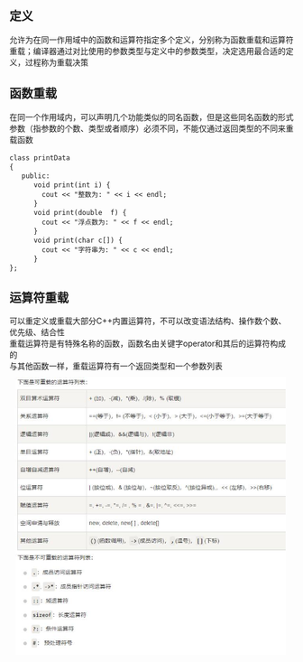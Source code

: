 ## 定义
允许为在同一作用域中的函数和运算符指定多个定义，分别称为函数重载和运算符重载；编译器通过对比使用的参数类型与定义中的参数类型，决定选用最合适的定义，过程称为重载决策
## 函数重载
在同一个作用域内，可以声明几个功能类似的同名函数，但是这些同名函数的形式参数（指参数的个数、类型或者顺序）必须不同，不能仅通过返回类型的不同来重载函数
````
class printData
{
   public:
      void print(int i) {
        cout << "整数为: " << i << endl;
      }
      void print(double  f) {
        cout << "浮点数为: " << f << endl;
      }
      void print(char c[]) {
        cout << "字符串为: " << c << endl;
      }
};
````
## 运算符重载
可以重定义或重载大部分C++内置运算符，不可以改变语法结构、操作数个数、优先级、结合性\
重载运算符是有特殊名称的函数，函数名由关键字operator和其后的运算符构成的\
与其他函数一样，重载运算符有一个返回类型和一个参数列表\
<img src="../../../pic/C-Lang/C++/Class/overload-type.jpg" style="width:480px;padding:10px;"/>

````

````